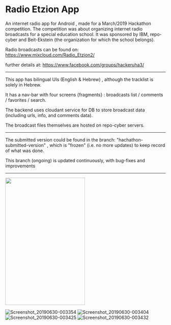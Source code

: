 # Radio Etzion App

An internet radio app for Android , made for a March/2019 Hackathon competition.
The competition was about organizing internet radio broadcasts for a special education school.
It was sponsored by IBM, repo-cyber and Beit-Ekstein (the organization for which the school belongs).

Radio broadcasts can be found on: https://www.mixcloud.com/Radio_Etzion2/

further details at: https://www.facebook.com/groups/hackeruha3/

---------------------------

This app has bilingual UIs (English & Hebrew) , although the tracklist is solely in Hebrew.

It has a nav-bar with four screens {fragments} : broadcasts list / comments / favorites / search.

The backend uses cloudant service for DB to store broadcast data (including urls, info, and comments data).

The broadcast files themselves are hosted on repo-cyber servers. 

---------------------------

The submitted version could be found in the branch:  "hachathon-submitted-version" , which is "frozen" (i.e. no more updates) to keep record of what was done.

This branch (ongoing) is updated continuously, with bug-fixes and improvements 

----------------------------

<img src="https://user-images.githubusercontent.com/48130426/60389702-667ebb00-9acf-11e9-8a92-381812014630.png" width=250 height=400/>

![Screenshot_20190630-003354](https://user-images.githubusercontent.com/48130426/60389705-6e3e5f80-9acf-11e9-974f-7e5ddc1ed310.png)
![Screenshot_20190630-003404](https://user-images.githubusercontent.com/48130426/60389706-6ed6f600-9acf-11e9-94c1-fabdb3f77e99.png)
![Screenshot_20190630-003425](https://user-images.githubusercontent.com/48130426/60389707-6ed6f600-9acf-11e9-938e-337a02c859e5.png)
![Screenshot_20190630-003432](https://user-images.githubusercontent.com/48130426/60389709-6ed6f600-9acf-11e9-93f9-cb5a2e21c2da.png)
